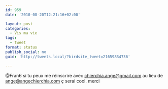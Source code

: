 ```yaml
---
id: 959
date: '2010-08-20T12:21:16+02:00'

layout: post
categories:
  - Vis ma vie
tags:
  - tweet
format: status
publish_social: no
guid: 'http://tweets.local/?birdsite_tweet=21659834736'

---
```


@Fran6 si tu peux me réinscrire avec chierchia.ange@gmail.com au lieu de ange@angechierchia.com ç serai cool. merci